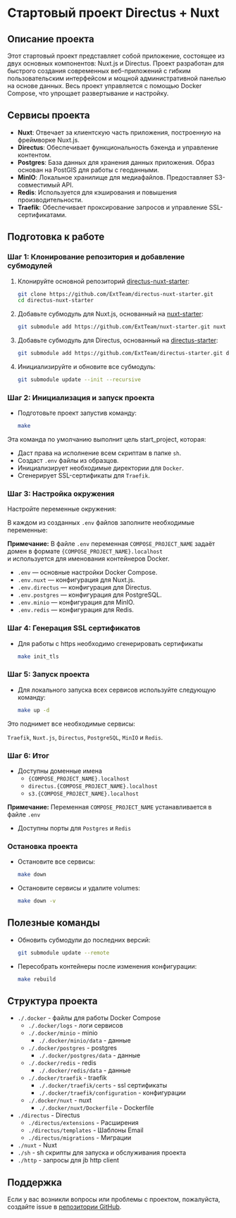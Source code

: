 # Стартовый проект Directus + Nuxt

## Описание проекта

Этот стартовый проект представляет собой приложение, состоящее из двух основных компонентов: Nuxt.js и Directus. Проект
разработан для быстрого создания современных веб-приложений с гибким пользовательским интерфейсом и мощной
административной панелью на основе данных. Весь проект управляется с помощью Docker Compose, что упрощает развертывание
и настройку.

## Сервисы проекта

- **Nuxt**:  Отвечает за клиентскую часть приложения, построенную на фреймворке Nuxt.js.
- **Directus**: Обеспечивает функциональность бэкенда и управление контентом.
- **Postgres**: База данных для хранения данных приложения. Образ основан на PostGIS для работы с геоданными.
- **MinIO**: Локальное хранилище для медиафайлов. Предоставляет S3-совместимый API.
- **Redis**: Используется для кэширования и повышения производительности.
- **Traefik**: Обеспечивает проксирование запросов и управление SSL-сертификатами.

## Подготовка к работе

### Шаг 1: Клонирование репозитория и добавление субмодулей

1. Клонируйте основной репозиторий [directus-nuxt-starter](https://github.com/ExtTeam/directus-nuxt-starter.git):
   ```sh
   git clone https://github.com/ExtTeam/directus-nuxt-starter.git
   cd directus-nuxt-starter
   ```

2. Добавьте субмодуль для Nuxt.js, основанный на [nuxt-starter](https://github.com/ExtTeam/nuxt-starter):
   ```sh
   git submodule add https://github.com/ExtTeam/nuxt-starter.git nuxt
   ```

3. Добавьте субмодуль для Directus, основанный на [directus-starter](https://github.com/ExtTeam/directus-starter):
   ```sh
   git submodule add https://github.com/ExtTeam/directus-starter.git directus
   ```

4. Инициализируйте и обновите все субмодуль:
   ```sh
   git submodule update --init --recursive
   ```

### Шаг 2: Инициализация и запуск проекта

- Подготовьте проект запустив команду:

   ```sh
   make
   ```

Эта команда по умолчанию выполнит цель start_project, которая:

- Даст права на исполнение всем скриптам в папке `sh`.
- Создаст `.env` файлы из образцов.
- Инициализирует необходимые директории для `Docker`.
- Сгенерирует SSL-сертификаты для `Traefik`.

### Шаг 3: Настройка окружения

Настройте переменные окружения:

В каждом из созданных `.env` файлов заполните необходимые переменные:

**Примечание:** В файле `.env` переменная `COMPOSE_PROJECT_NAME` задаёт домен в формате `{COMPOSE_PROJECT_NAME}.localhost` <br> и используется для именования контейнеров Docker.

- `.env` — основные настройки Docker Compose.
- `.env.nuxt` — конфигурация для Nuxt.js.
- `.env.directus` — конфигурация для Directus.
- `.env.postgres` — конфигурация для PostgreSQL.
- `.env.minio` — конфигурация для MinIO.
- `.env.redis` — конфигурация для Redis.

### Шаг 4: Генерация SSL сертификатов

- Для работы с https необходимо сгенерировать сертификаты

    ```sh
    make init_tls
    ```

### Шаг 5: Запуск проекта

- Для локального запуска всех сервисов используйте следующую команду:

    ```sh
    make up -d
    ```

Это поднимет все необходимые сервисы:

`Traefik`, `Nuxt.js`, `Directus`, `PostgreSQL`, `MinIO` и `Redis`.

### Шаг 6: Итог
- Доступны доменные имена
  - `{COMPOSE_PROJECT_NAME}.localhost`
  - `directus.{COMPOSE_PROJECT_NAME}.localhost`
  - `s3.{COMPOSE_PROJECT_NAME}.localhost`

**Примечание:** Переменная `COMPOSE_PROJECT_NAME` устанавливается в файле `.env`

- Доступны порты для `Postgres` и `Redis`

### Остановка проекта

- Остановите все сервисы:

   ```sh
   make down
   ```

- Остановите сервисы и удалите volumes:

    ```sh
    make down -v
    ```

## Полезные команды

- Обновить субмодули до последних версий:
  ```sh
  git submodule update --remote
  ```

- Пересобрать контейнеры после изменения конфигурации:
  ```sh
  make rebuild
  ```

## Структура проекта

- `./.docker` - файлы для работы Docker Compose
    - `./.docker/logs` - логи сервисов
    - `./.docker/minio` - minio
        - `./.docker/minio/data` - данные
    - `./.docker/postgres` - postgres
        - `./.docker/postgres/data` - данные
    - `./.docker/redis` - redis
        - `./.docker/redis/data` - данные
    - `./.docker/traefik` - traefik
        - `./.docker/traefik/certs` - ssl сертификаты
        - `./.docker/traefik/configuration` - конфигурации
    - `./.docker/nuxt` - nuxt
        - `./.docker/nuxt/Dockerfile` - Dockerfile
- `./directus` - Directus
    - `./directus/extensions` - Расширения
    - `./directus/templates` - Шаблоны Email
    - `./directus/migrations` - Миграции
- `./nuxt` - Nuxt
- `./sh` - sh скрипты для запуска и обслуживания проекта
- `./http` - запросы для jb http client

## Поддержка

Если у вас возникли вопросы или проблемы с проектом, пожалуйста, создайте issue
в [репозитории GitHub](https://github.com/ExtTeam/directus-nuxt-starter/issues).
